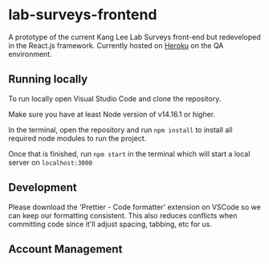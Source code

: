 # lab-surveys-frontend

A prototype of the current Kang Lee Lab Surveys front-end but redeveloped in the React.js framework. Currently hosted on [Heroku](https://kangleelab-surveys-qa-ae98ac8adddf.herokuapp.com/) on the QA environment.

## Running locally

To run locally open Visual Studio Code and clone the repository.

Make sure you have at least Node version of v14.16.1 or higher.

In the terminal, open the repository and run `npm install` to install all required node modules to run the project.

Once that is finished, run `npm start` in the terminal which will start a local server on `localhost:3000`

## Development

Please download the 'Prettier - Code formatter' extension on VSCode so we can keep our formatting consistent. This also reduces conflicts when committing code since it'll adjust spacing, tabbing, etc for us.

## Account Management
